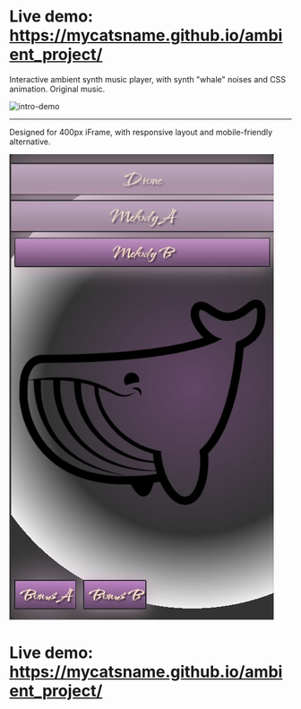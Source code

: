 # **Live demo: https://mycatsname.github.io/ambient_project/**

Interactive ambient synth music player, with synth "whale" noises and CSS animation. Original music.

![intro-demo](./public/github/whale_intro2.gif)

---

Designed for 400px iFrame, with responsive layout and mobile-friendly alternative.

![responsive layout](./public/github/responsive_demo.jpg)

# **Live demo: https://mycatsname.github.io/ambient_project/**
